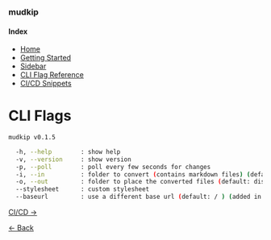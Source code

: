 ### mudkip

#### Index

- [Home](/)
- [Getting Started](/getting-started)
- [Sidebar](/sidebar)
- [CLI Flag Reference](/cli)
- [CI/CD Snippets](/ci)

# CLI Flags

```sh
mudkip v0.1.5

  -h, --help        : show help
  -v, --version     : show version
  -p, --poll        : poll every few seconds for changes
  -i, --in          : folder to convert (contains markdown files) (default: docs)
  -o, --out         : folder to place the converted files (default: dist)
  --stylesheet      : custom stylesheet
  --baseurl         : use a different base url (default: / ) (added in v0.1.5)
```

[CI/CD &rarr;](/ci)

[&larr; Back](/sidebar)
